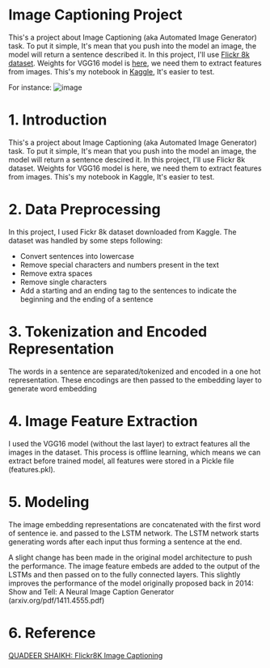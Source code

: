 # Image Captioning Project
This's a project about Image Captioning (aka Automated Image Generator) task. To put it simple, It's mean that you push into the model an image, the model will return a sentence described it. 
In this project, I'll use [Flickr 8k dataset](https://www.kaggle.com/datasets/adityajn105/flickr8k). Weights for VGG16 model is [here](https://github.com/fchollet/deep-learning-models/releases/download/v0.1/vgg16_weights_tf_dim_ordering_tf_kernels.h5), we need them to extract features from images. This's my notebook in [Kaggle](https://www.kaggle.com/code/biminhc/image-captioning-and-inference/notebook), It's easier to test.

For instance:
![image](https://miro.medium.com/max/1400/1*6BFOIdSHlk24Z3DFEakvnQ.png)

# 1. Introduction
This's a project about Image Captioning (aka Automated Image Generator) task. To put it simple, It's mean that you push into the model an image, the model will return a sentence descired it. In this project, I'll use Flickr 8k dataset. Weights for VGG16 model is here, we need them to extract features from images. This's my notebook in Kaggle, It's easier to test.

# 2. Data Preprocessing
In this project, I used Fickr 8k dataset downloaded from Kaggle. The dataset was handled by some steps following:
* Convert sentences into lowercase
* Remove special characters and numbers present in the text
* Remove extra spaces
* Remove single characters
* Add a starting and an ending tag to the sentences to indicate the beginning and the ending of a sentence

# 3. Tokenization and Encoded Representation
The words in a sentence are separated/tokenized and encoded in a one hot representation. These encodings are then passed to the embedding layer to generate word embedding

# 4. Image Feature Extraction
I used the VGG16 model (without the last layer) to extract features all the images in the dataset. 
This process is offline learning, which means we can extract before trained model, all features were stored in a Pickle file (features.pkl).

# 5. Modeling
The image embedding representations are concatenated with the first word of sentence ie. <starseq> and passed to the LSTM network.
The LSTM network starts generating words after each input thus forming a sentence at the end. <br />


A slight change has been made in the original model architecture to push the performance. The image feature embeds are added to the output of the LSTMs and then passed on to the fully connected layers.
This slightly improves the performance of the model originally proposed back in 2014: Show and Tell: A Neural Image Caption Generator (arxiv.org/pdf/1411.4555.pdf)



# 6. Reference
[QUADEER SHAIKH: Flickr8K Image Captioning](https://github.com/quadeer15sh/Flickr8K-Image-Captioning/blob/a3e31d345d5260980a653245c07e492bd4cdfb06/flickr8k-image-captioning-using-cnns-lstms.ipynb)


